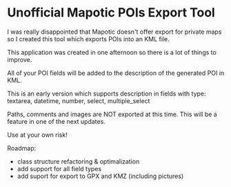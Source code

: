 # Unofficial Mapotic POIs Export Tool
I was really disappointed that Mapotic doesn't offer export for private maps so I created this tool which exports POIs into an KML file.

This application was created in one afternoon so there is a lot of things to improve. 

All of your POI fields will be added to the description of the generated POI in KML. 

This is an early version which supports description in fields with type: textarea, datetime, number, select, multiple_select

Paths, comments and images are NOT exported at this time. This will be a feature in one of the next updates.

Use at your own risk!

Roadmap:
* class structure refactoring & optimalization
* add support for all field types
* add suport for export to GPX and KMZ (including pictures)
